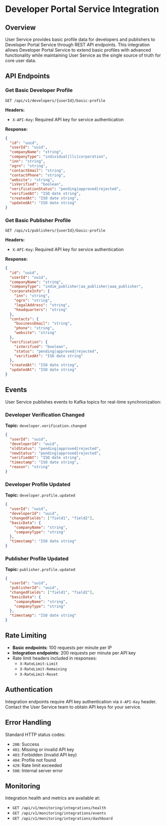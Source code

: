 # Developer Portal Service Integration

## Overview

User Service provides basic profile data for developers and publishers to Developer Portal Service through REST API endpoints. This integration allows Developer Portal Service to extend basic profiles with advanced functionality while maintaining User Service as the single source of truth for core user data.

## API Endpoints

### Get Basic Developer Profile

```http
GET /api/v1/developers/{userId}/basic-profile
```

**Headers:**
- `X-API-Key`: Required API key for service authentication

**Response:**
```json
{
  "id": "uuid",
  "userId": "uuid",
  "companyName": "string",
  "companyType": "individual|llc|corporation",
  "inn": "string",
  "ogrn": "string",
  "contactEmail": "string",
  "contactPhone": "string",
  "website": "string",
  "isVerified": "boolean",
  "verificationStatus": "pending|approved|rejected",
  "verifiedAt": "ISO date string",
  "createdAt": "ISO date string",
  "updatedAt": "ISO date string"
}
```

### Get Basic Publisher Profile

```http
GET /api/v1/publishers/{userId}/basic-profile
```

**Headers:**
- `X-API-Key`: Required API key for service authentication

**Response:**
```json
{
  "id": "uuid",
  "userId": "uuid", 
  "companyName": "string",
  "companyType": "indie_publisher|aa_publisher|aaa_publisher",
  "corporateInfo": {
    "inn": "string",
    "ogrn": "string",
    "legalAddress": "string",
    "headquarters": "string"
  },
  "contacts": {
    "businessEmail": "string",
    "phone": "string",
    "website": "string"
  },
  "verification": {
    "isVerified": "boolean",
    "status": "pending|approved|rejected",
    "verifiedAt": "ISO date string"
  },
  "createdAt": "ISO date string",
  "updatedAt": "ISO date string"
}
```

## Events

User Service publishes events to Kafka topics for real-time synchronization:

### Developer Verification Changed

**Topic:** `developer.verification.changed`

```json
{
  "userId": "uuid",
  "developerId": "uuid", 
  "oldStatus": "pending|approved|rejected",
  "newStatus": "pending|approved|rejected",
  "verifiedAt": "ISO date string",
  "timestamp": "ISO date string",
  "reason": "string"
}
```

### Developer Profile Updated

**Topic:** `developer.profile.updated`

```json
{
  "userId": "uuid",
  "developerId": "uuid",
  "changedFields": ["field1", "field2"],
  "basicData": {
    "companyName": "string",
    "companyType": "string"
  },
  "timestamp": "ISO date string"
}
```

### Publisher Profile Updated

**Topic:** `publisher.profile.updated`

```json
{
  "userId": "uuid",
  "publisherId": "uuid", 
  "changedFields": ["field1", "field2"],
  "basicData": {
    "companyName": "string",
    "companyType": "string"
  },
  "timestamp": "ISO date string"
}
```

## Rate Limiting

- **Basic endpoints**: 100 requests per minute per IP
- **Integration endpoints**: 200 requests per minute per API key
- Rate limit headers included in responses:
  - `X-RateLimit-Limit`
  - `X-RateLimit-Remaining`
  - `X-RateLimit-Reset`

## Authentication

Integration endpoints require API key authentication via `X-API-Key` header. Contact the User Service team to obtain API keys for your service.

## Error Handling

Standard HTTP status codes:
- `200`: Success
- `401`: Missing or invalid API key
- `403`: Forbidden (invalid API key)
- `404`: Profile not found
- `429`: Rate limit exceeded
- `500`: Internal server error

## Monitoring

Integration health and metrics are available at:
- `GET /api/v1/monitoring/integrations/health`
- `GET /api/v1/monitoring/integrations/events`
- `GET /api/v1/monitoring/integrations/dashboard`